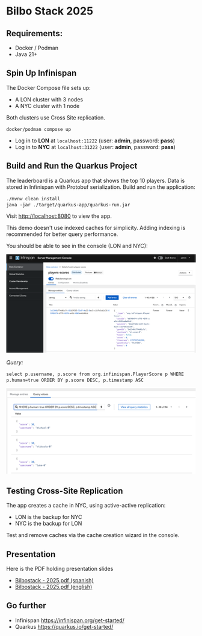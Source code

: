 # Bilbo Stack 2025

## Requirements:
- Docker / Podman
- Java 21+

## Spin Up Infinispan

The Docker Compose file sets up:
- A LON cluster with 3 nodes
- A NYC cluster with 1 node

Both clusters use Cross Site replication.

```shell
docker/podman compose up
```

- Log in to **LON** at `localhost:11222` (user: **admin**, password: **pass**)
- Log in to **NYC** at `localhost:31222` (user: **admin**, password: **pass**)

## Build and Run the Quarkus Project

The leaderboard is a Quarkus app that shows the top 10 players. 
Data is stored in Infinispan with Protobuf serialization.
Build and run the application:

```shell
./mvnw clean install 
java -jar ./target/quarkus-app/quarkus-run.jar
```

Visit [http://localhost:8080](http://localhost:8080) to view the app.

This demo doesn't use indexed caches for simplicity. 
Adding indexing is recommended for better query performance.

You should be able to see in the console (LON and NYC):

![infinispan-console1.png](infinispan-console.png)

*Query:*
```text
select p.username, p.score from org.infinispan.PlayerScore p WHERE p.human=true ORDER BY p.score DESC, p.timestamp ASC
```

![console-query.png](console-query.png)

## Testing Cross-Site Replication

The app creates a cache in NYC, using active-active replication:
- LON is the backup for NYC
- NYC is the backup for LON

Test and remove caches via the cache creation wizard in the console.

## Presentation
Here is the PDF holding presentation slides

* [Bilbostack - 2025.pdf (spanish)](Bilbostack%20-%202025.pdf)
* [Bilbostack - 2025.pdf (english)](EN_Bilbostack%20-%202025.pdf)

## Go further
* Infinispan https://infinispan.org/get-started/
* Quarkus https://quarkus.io/get-started/